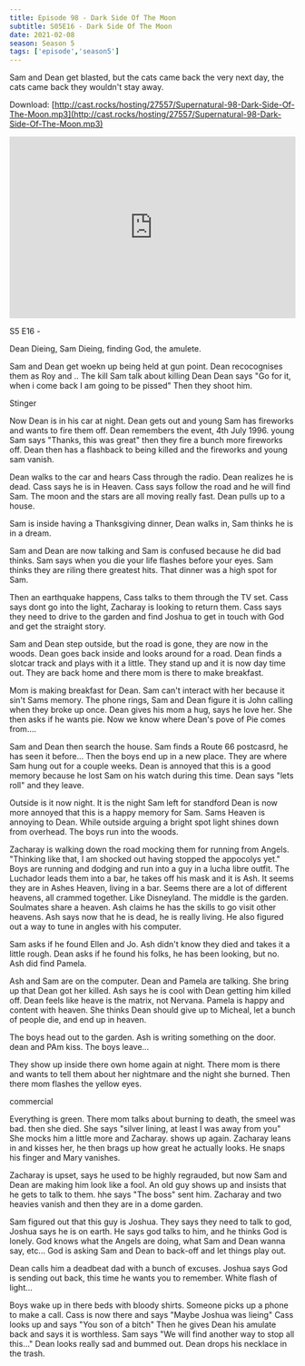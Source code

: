 ```yaml
---
title: Episode 98 - Dark Side Of The Moon
subtitle: S05E16 - Dark Side Of The Moon
date: 2021-02-08
season: Season 5
tags: ['episode','season5']
---
```


Sam and Dean get blasted, but the cats came back the very next day, the cats came back they wouldn't stay away. 

Download: [http://cast.rocks/hosting/27557/Supernatural-98-Dark-Side-Of-The-Moon.mp3](http://cast.rocks/hosting/27557/Supernatural-98-Dark-Side-Of-The-Moon.mp3)


<iframe src="https://cast.rocks/player/27557/Supernatural-98-Dark-Side-of-the-Moon.mp3?episodeTitle=Episode%2098%20-%20Dark%20Side%20of%20the%20Moon&podcastTitle=Couple%20of%20Idjits&episodeDate=February%208th%2C%202021&imageURL=https%3A%2F%2Fcast.rocks%2Fhosting%2F27557%2Ffeeds%2FCAURZ.jpg" style="border: none; min-height: 265px; max-height: 320px; max-width: 558px; min-width: 270px; width: 100%; height: 100%;" scrollbars="no"></iframe>

S5 E16 -

Dean Dieing, Sam Dieing, finding God, the amulete.

Sam and Dean get woekn up being held at gun point.
Dean recocognises them as Roy and ..
The kill Sam
talk about killing Dean
Dean says "Go for it, when i come back I am going to be pissed"
Then they shoot him.

Stinger

Now Dean is in his car at night.
Dean gets out and young Sam has fireworks and wants to fire them off.
Dean remembers the event, 4th July 1996.
young Sam says "Thanks, this was great"
then they fire a bunch more fireworks off.
Dean then has a flashback to being killed and the fireworks and young sam vanish.

Dean walks to the car and hears Cass through the radio.
Dean realizes he is dead.
Cass says he is in Heaven.
Cass says follow the road and he will find Sam.
The moon and the stars are all moving really fast.
Dean pulls up to a house.

Sam is inside having a Thanksgiving dinner,
Dean walks in, Sam thinks he is in a dream.

Sam and Dean are now talking and Sam is confused because he did bad thinks.
Sam says when you die your life flashes before your eyes.
Sam thinks they are riling there greatest hits.
That dinner was a high spot for Sam.

Then an earthquake happens,
Cass talks to them through the TV set.
Cass says dont go into the light, Zacharay is looking to return them.
Cass says they need to drive to the garden and find Joshua to get in touch with God and get the straight story.

Sam and Dean step outside, but the road is gone, they are now in the woods.
Dean goes back inside and looks around for a road.
Dean finds a slotcar track and plays with it a little.
They stand up and it is now day time out.
They are back home and there mom is there to make breakfast.

Mom is making breakfast for Dean. Sam can't interact with her because it sin't Sams memory.
The phone rings, Sam and Dean figure it is John calling when they broke up once.
Dean gives his mom a hug, says he love her.  She then asks if he wants pie.
Now we know where Dean's pove of Pie comes from....

Sam and Dean then search the house.
Sam finds a Route 66 postcasrd, he has seen it before...
Then the boys end up in a new place.
They are where Sam hung out for a couple weeks.
Dean is annoyed that this is a good memory because he lost Sam on his watch during this time.
Dean says "lets roll" and they leave.

Outside is it now night.
It is the night Sam left for standford
Dean is now more annoyed that this is a happy memory for Sam.
Sams Heaven is annoying to Dean.
While outside arguing a bright spot light shines down from overhead.
The boys run into the woods.

Zacharay is walking down the road mocking them for running from Angels.
"Thinking like that, I am shocked out having stopped the appocolys yet."
Boys are running and dodging and run into a guy in a lucha libre outfit.
The Luchador leads them into a bar, he takes off his mask and it is Ash.
It seems they are in Ashes Heaven, living in a bar.
Seems there are a lot of different heavens, all crammed together.  Like Disneyland.
The middle is the garden.
Soulmates share a heaven.
Ash claims he has the skills to go visit other heavens.
Ash says now that he is dead, he is really living.
He also figured out a way to tune in angles with his computer.

Sam asks if he found Ellen and Jo.
Ash didn't know they died and takes it a little rough.
Dean asks if he found his folks, he has been looking, but no.
Ash did find Pamela.

Ash and Sam are on the computer.
Dean and Pamela are talking.  She bring up that Dean got her killed. Ash says he is cool with Dean getting him killed off.
Dean feels like heave is the matrix, not Nervana.
Pamela is happy and content with heaven.
She thinks Dean should give up to Micheal, let a bunch of people die, and end up in heaven.

The boys head out to the garden.  Ash is writing something on the door.
dean and PAm kiss.
The boys leave...

They show up inside there own home again at night.
There mom is there and wants to tell them about her nightmare and the night she burned.
Then there mom flashes the yellow eyes.

commercial

Everything is green.
There mom talks about burning to death, the smeel was bad. then she died.
She says "silver lining, at least I was away from you"
She mocks him a little more and Zacharay. shows up again.
Zacharay leans in and kisses her, he then brags up how great he actually looks.  He snaps his finger and Mary vanishes.

Zacharay is upset, says he used to be highly regrauded, but now Sam and Dean are making him look like a fool.
An old guy shows up and insists that he gets to talk to them.
hhe says "The boss" sent him.
Zacharay and two heavies vanish and then they are in a dome garden.

Sam figured out that this guy is Joshua.
They says they need to talk to god, Joshua says he is on earth.
He says god talks to him, and he thinks God is lonely.
God knows what the Angels are doing, what Sam and Dean wanna say, etc...
God is asking Sam and Dean to back-off and let things play out.

Dean calls him a deadbeat dad with a bunch of excuses.
Joshua says God is sending out back, this time he wants you to remember.
White flash of light...

Boys wake up in there beds with bloody shirts.
Someone picks up a phone to make a call.
Cass is now there and says "Maybe Joshua was lieing"
Cass looks up and says "You son of a bitch"
Then he gives Dean his amulate back and says it is worthless.
Sam says "We will find another way to stop all this..."
Dean looks really sad and bummed out.  Dean drops his necklace in the trash.

